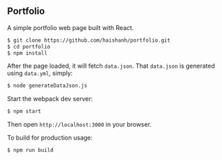 ## Portfolio

A simple portfolio web page built with React.

```sh
$ git clone https://github.com/haishanh/portfolio.git
$ cd portfolio
$ npm install
```

After the page loaded, it will fetch `data.json`. That `data.json` is generated using `data.yml`, simply:

```sh
$ node generateDataJson.js
```

Start the webpack dev server:

```sh
$ npm start
```

Then open `http://localhost:3000` in your browser.

To build for production usage:

```sh
$ npm run build
```